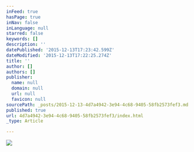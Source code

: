 ```yaml
---
inFeed: true
hasPage: true
inNav: false
inLanguage: null
starred: false
keywords: []
description: ''
datePublished: '2015-12-13T17:23:42.599Z'
dateModified: '2015-12-13T17:22:25.274Z'
title: ''
author: []
authors: []
publisher:
  name: null
  domain: null
  url: null
  favicon: null
sourcePath: _posts/2015-12-13-4d7a4942-3e94-4c68-9405-58fb2573fef3.md
published: true
url: 4d7a4942-3e94-4c68-9405-58fb2573fef3/index.html
_type: Article

---
```

![](https://the-grid-user-content.s3-us-west-2.amazonaws.com/eb64962a-7673-4bfd-a478-a4f310a0f858.jpg)